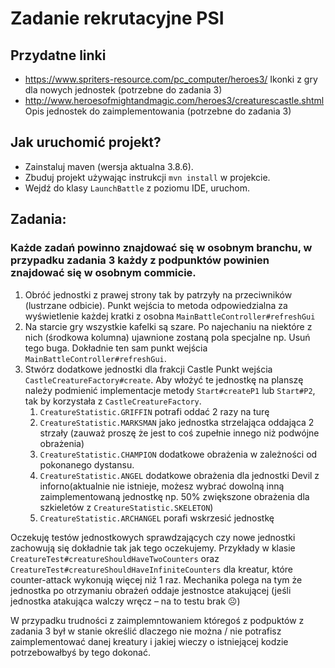 # Zadanie rekrutacyjne PSI

## Przydatne linki

- https://www.spriters-resource.com/pc_computer/heroes3/ Ikonki z gry dla nowych jednostek (potrzebne do zadania 3)
- http://www.heroesofmightandmagic.com/heroes3/creaturescastle.shtml Opis jednostek do zaimplementowania (potrzebne do
  zadania 3)

## Jak uruchomić projekt?

- Zainstaluj maven (wersja aktualna 3.8.6).
- Zbuduj projekt używając instrukcji `mvn install` w projekcie.
- Wejdź do klasy `LaunchBattle` z poziomu IDE, uruchom.

## Zadania:

### Każde zadań powinno znajdować się w osobnym branchu, w przypadku zadania 3 każdy z podpunktów powinien znajdować się w osobnym commicie.

1. Obróć jednostki z prawej strony tak by patrzyły na przeciwników (lustrzane odbicie).
   Punkt wejścia to metoda odpowiedzialna za wyświetlenie każdej kratki z osobna
   `MainBattleController#refreshGui`
2. Na starcie gry wszystkie kafelki są szare. Po najechaniu na niektóre z nich (środkowa kolumna) ujawnione zostaną pola
   specjalne np.
   Usuń tego buga.
   Dokładnie ten sam punkt wejścia `MainBattleController#refreshGui`.
3. Stwórz dodatkowe jednostki dla frakcji Castle
   Punkt wejścia `CastleCreatureFactory#create`.
   Aby włożyć te jednostkę na planszę należy podmienić implementacje metody `Start#createP1` lub `Start#P2`, tak by
   korzystała z `CastleCreatureFactory`.
    1. `CreatureStatistic.GRIFFIN` potrafi oddać 2 razy na turę
    2. `CreatureStatistic.MARKSMAN` jako jednostka strzelająca oddająca 2 strzały (zauważ proszę że jest to coś
       zupełnie innego niż podwójne obrażenia)
    3. `CreatureStatistic.CHAMPION` dodatkowe obrażenia w zależności od pokonanego dystansu.
    4. `CreatureStatistic.ANGEL` dodatkowe obrażenia dla jednostki Devil z inforno(aktualnie nie istnieje, możesz
       wybrać dowolną inną zaimplementowaną jednostkę np. 50% zwiększone obrażenia dla szkieletów
       z `CreatureStatistic.SKELETON`)
    5. `CreatureStatistic.ARCHANGEL` porafi wskrzesić jednostkę

Oczekuję testów jednostkowych sprawdzających czy nowe jednostki zachowują się dokładnie tak jak tego oczekujemy.
Przykłady w klasie `CreatureTest#creatureShouldHaveTwoCounters` oraz
`CreatureTest#creatureShouldHaveInfiniteCounters` dla kreatur, które
counter-attack wykonują więcej niż 1 raz. Mechanika polega na tym że
jednostka po otrzymaniu obrażeń oddaje jestnostce atakującej (jeśli
jednostka atakująca walczy wręcz – na to testu brak ☹)

W przypadku trudności z zaimplemntowaniem któregoś z podpuktów z zadania 3 był w stanie określić dlaczego nie można /
nie potrafisz zaimplementować danej kreatury i jakiej wieczy o istniejącej kodzie potrzebowałbyś by tego dokonać.